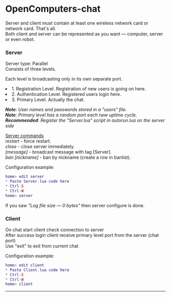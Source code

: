 # OpenComputers-chat

Server and client must contain at least one wireless network card or network card. That's all.
<br/>Both client and server can be represented as you want — computer, server or even robot.

<h3>Server<br /></h3>
Server type: Parallel<br />
Consists of three levels.<br />

Each level is broadcasting only in its own separate port.<br/>
<li/> 1. Registration Level.    Registration of new users is going on here.<br/>
<li/> 2. Authentication Level.  Registered users login here.<br/>
<li/> 3. Primary Level.         Actually the chat.<br/>

<i><b>Note</b>: User names and passwords stored in a "users" file.</i><br/>
<i><b>Note</b>: Primary level has a random port each new uptime cycle.</i><br/>
<i><b>Recommended</b>: Register the "Server.lua" script in autorun.lua on the server side</i><br/>

<ins>Server commands</ins><br/>
<i>restart</i> - force restart.<br/>
<i>close</i> - сlose server immediately.<br/>
<i>[message]</i> - broadcast message with tag [Server].<br/>
<i>ban [nickname]</i> - ban by nickname (create a row in banlist).<br/>

Configuration example:
```lua
home> edit server
* Paste Server.lua code here
* Ctrl-S
* Ctrl-W
home> server
```
If you saw _"Log file size — 0 bytes"_ then server configure is done.

<h3>Client<br/></h3>

On chat start client check connection to server<br/>
After success login client receive primary level port from the server (chat port)<br/>
Use "exit" to exit from current chat<br/>

Configuration example:
```lua
home> edit client
* Paste Client.lua code here
* Ctrl-S
* Ctrl-W
home> client
```
<hr/>
